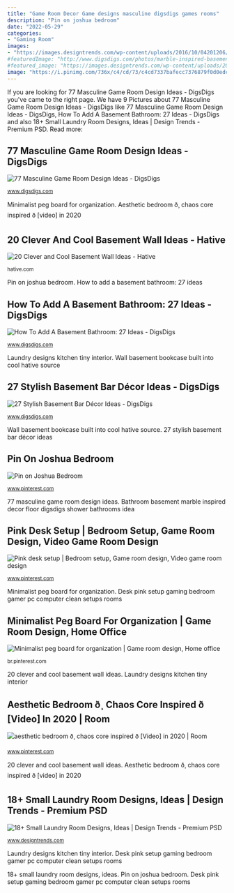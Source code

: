 ```yaml
---
title: "Game Room Decor Game designs masculine digsdigs games rooms"
description: "Pin on joshua bedroom"
date: "2022-05-29"
categories:
- "Gaming Room"
images:
- "https://images.designtrends.com/wp-content/uploads/2016/10/04201206/Tiny-Laundry-Room-Design.jpeg"
#featuredImage: "http://www.digsdigs.com/photos/marble-inspired-basement-bathroom-decor.jpg"
#featured_image: "https://images.designtrends.com/wp-content/uploads/2016/10/04201206/Tiny-Laundry-Room-Design.jpeg"
image: "https://i.pinimg.com/736x/c4/cd/73/c4cd7337bafecc7376879f0d0edc6ee6.jpg"
---
```


If you are looking for 77 Masculine Game Room Design Ideas - DigsDigs you've came to the right page. We have 9 Pictures about 77 Masculine Game Room Design Ideas - DigsDigs like 77 Masculine Game Room Design Ideas - DigsDigs, How To Add A Basement Bathroom: 27 Ideas - DigsDigs and also 18+ Small Laundry Room Designs, Ideas | Design Trends - Premium PSD. Read more:

## 77 Masculine Game Room Design Ideas - DigsDigs

![77 Masculine Game Room Design Ideas - DigsDigs](http://www.digsdigs.com/photos/masculine-game-room-designs-63-554x832.jpg "Laundry designs kitchen tiny interior")

<small>www.digsdigs.com</small>

Minimalist peg board for organization. Aesthetic bedroom ð¸ chaos core inspired ð [video] in 2020

## 20 Clever And Cool Basement Wall Ideas - Hative

![20 Clever and Cool Basement Wall Ideas - Hative](https://hative.com/wp-content/uploads/2014/05/basement-wall-ideas/20-bookcase-in-basement-wall.jpg "20 clever and cool basement wall ideas")

<small>hative.com</small>

Pin on joshua bedroom. How to add a basement bathroom: 27 ideas

## How To Add A Basement Bathroom: 27 Ideas - DigsDigs

![How To Add A Basement Bathroom: 27 Ideas - DigsDigs](http://www.digsdigs.com/photos/marble-inspired-basement-bathroom-decor.jpg "27 stylish basement bar décor ideas")

<small>www.digsdigs.com</small>

Laundry designs kitchen tiny interior. Wall basement bookcase built into cool hative source

## 27 Stylish Basement Bar Décor Ideas - DigsDigs

![27 Stylish Basement Bar Décor Ideas - DigsDigs](https://www.digsdigs.com/photos/12-basement-bar-with-a-brick-backsplash-and-open-shelving.jpg "18+ small laundry room designs, ideas")

<small>www.digsdigs.com</small>

Wall basement bookcase built into cool hative source. 27 stylish basement bar décor ideas

## Pin On Joshua Bedroom

![Pin on Joshua Bedroom](https://i.pinimg.com/736x/25/79/c1/2579c18413df93f3ae056fcfd29cc847.jpg "Aesthetic bedroom ð¸ chaos core inspired ð [video] in 2020")

<small>www.pinterest.com</small>

77 masculine game room design ideas. Bathroom basement marble inspired decor floor digsdigs shower bathrooms idea

## Pink Desk Setup | Bedroom Setup, Game Room Design, Video Game Room Design

![Pink desk setup | Bedroom setup, Game room design, Video game room design](https://i.pinimg.com/736x/c4/cd/73/c4cd7337bafecc7376879f0d0edc6ee6.jpg "Laundry designs kitchen tiny interior")

<small>www.pinterest.com</small>

Minimalist peg board for organization. Desk pink setup gaming bedroom gamer pc computer clean setups rooms

## Minimalist Peg Board For Organization | Game Room Design, Home Office

![Minimalist peg board for organization | Game room design, Home office](https://i.pinimg.com/736x/6c/ae/c6/6caec6201d1b55b17530ca20b8fa5f31.jpg "Game designs masculine digsdigs games rooms")

<small>br.pinterest.com</small>

20 clever and cool basement wall ideas. Laundry designs kitchen tiny interior

## Aesthetic Bedroom ð¸ Chaos Core Inspired ð [Video] In 2020 | Room

![aesthetic bedroom ð¸ chaos core inspired ð [Video] in 2020 | Room](https://i.pinimg.com/736x/ed/7f/2b/ed7f2bc55f80e259ef3e6c798b9d4b0e.jpg "Bathroom basement marble inspired decor floor digsdigs shower bathrooms idea")

<small>www.pinterest.com</small>

20 clever and cool basement wall ideas. Aesthetic bedroom ð¸ chaos core inspired ð [video] in 2020

## 18+ Small Laundry Room Designs, Ideas | Design Trends - Premium PSD

![18+ Small Laundry Room Designs, Ideas | Design Trends - Premium PSD](https://images.designtrends.com/wp-content/uploads/2016/10/04201206/Tiny-Laundry-Room-Design.jpeg "Aesthetic bedroom ð¸ chaos core inspired ð [video] in 2020")

<small>www.designtrends.com</small>

Laundry designs kitchen tiny interior. Desk pink setup gaming bedroom gamer pc computer clean setups rooms

18+ small laundry room designs, ideas. Pin on joshua bedroom. Desk pink setup gaming bedroom gamer pc computer clean setups rooms
